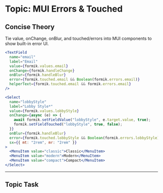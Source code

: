 # Topic: MUI Errors & Touched

## Concise Theory
Tie value, onChange, onBlur, and touched/errors into MUI components to show built-in error UI.
```jsx
<TextField
  name="email"
  label="Email"
  value={formik.values.email}
  onChange={formik.handleChange}
  onBlur={formik.handleBlur}
  error={formik.touched.email && Boolean(formik.errors.email)}
  helperText={formik.touched.email && formik.errors.email}
/>

<Select
  name="lobbyStyle"
  label="Lobby Style*"
  value={formik.values.lobbyStyle}
  onChange={async (e) => {
    await formik.setFieldValue("lobbyStyle", e.target.value, true);
    formik.setFieldTouched("lobbyStyle", true, false);
  }}
  onBlur={formik.handleBlur}
  error={formik.touched.lobbyStyle && Boolean(formik.errors.lobbyStyle)}
  sx={{ mt: "2rem", mr: "2rem" }}
>
  <MenuItem value="classic">Classic</MenuItem>
  <MenuItem value="modern">Modern</MenuItem>
  <MenuItem value="compact">Compact</MenuItem>
</Select>
```

---

## Topic Task